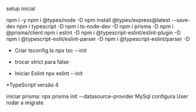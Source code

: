 setup inicial

npm i -y
npm i @types/node -D
npm install @types/express@latest --save-dev
npm i typescript -D
npm i ts-node-dev -D
npm i prisma -D
npm i @prisma/client
npm i eslint -D
npm i @typescript-eslint/eslint-plugin -D
npm i @typescript-eslit/eslint-parser -D
npm i @typescript-eslint/parser -D

- Criar tsconfig.ts
  npx tsc --init

* trocar strict para false

- Iniciar Eslint
  npx eslint --init

\*TypeScript versão 4

iniciar prisma:
npx prisma init --datasource-provider MySql
configura User
rodar a migrate

